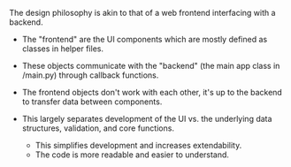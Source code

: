 The design philosophy is akin to that of a web frontend interfacing with a backend.
- The "frontend" are the UI components which are mostly defined as classes in helper files.
- These objects communicate with the "backend" (the main app class in /main.py) through callback functions.
- The frontend objects don't work with each other, it's up to the backend to transfer data between components.

- This largely separates development of the UI vs. the underlying data structures, validation, and core functions.
  - This simplifies development and increases extendability.
  - The code is more readable and easier to understand.